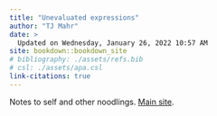 ```yaml
---
title: "Unevaluated expressions"
author: "TJ Mahr"
date: > 
  Updated on Wednesday, January 26, 2022 10:57 AM
site: bookdown::bookdown_site
# bibliography: ./assets/refs.bib
# csl: ./assets/apa.csl
link-citations: true
---
```


Notes to self and other noodlings. [Main site](https://tjmahr.com/).
